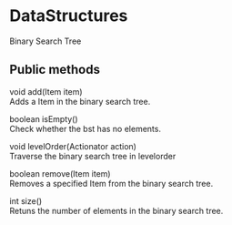 # DataStructures

Binary Search Tree

## Public methods
void	add(Item item)   
Adds a Item in the binary search tree.

boolean	isEmpty()   
Check whether the bst has no elements.

void	levelOrder(Actionator<Item> action)   
Traverse the binary search tree in levelorder

boolean	remove(Item item)   
Removes a specified Item from the binary search tree.
 
int	size()   
Retuns the number of elements in the binary search tree.

